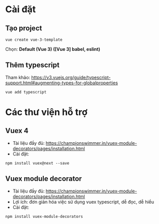 # Cài đặt
## Tạo project
```
vue create vue-3-template
```
Chọn: __Default (Vue 3) ([Vue 3] babel, eslint)__
## Thêm typescript
Tham khảo: https://v3.vuejs.org/guide/typescript-support.html#augmenting-types-for-globalproperties
```
vue add typescript
```
# Các thư viện hỗ trợ
## Vuex 4
- Tài liệu đầy đủ: https://championswimmer.in/vuex-module-decorators/pages/installation.html
- Cài đặt:
```
npm install vuex@next --save
```
## Vuex module decorator
- Tài liệu đầy đủ: https://championswimmer.in/vuex-module-decorators/pages/installation.html
- Lợi ích: đơn giản hóa việc sử dụng vuex typescript, dễ đọc, dễ hiểu
- Cài đặt:
```
npm install vuex-module-decorators
```
